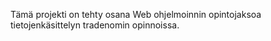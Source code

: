 Tämä projekti on tehty osana Web ohjelmoinnin opintojaksoa tietojenkäsittelyn tradenomin opinnoissa.

